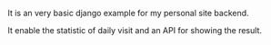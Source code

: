 It is an very basic django example for my personal site backend.

It enable the statistic of daily visit and an API for showing the result.